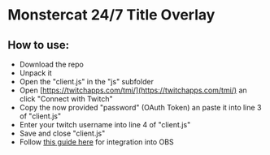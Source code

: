 # Monstercat 24/7 Title Overlay

## How to use:

* Download the repo
* Unpack it
* Open the "client.js" in the "js" subfolder
* Open [https://twitchapps.com/tmi/](https://twitchapps.com/tmi/) an click "Connect with Twitch"
* Copy the now provided "password" (OAuth Token) an paste it into line 3 of "client.js"
* Enter your twitch username into line 4 of "client.js"
* Save and close "client.js"
* Follow [this guide here](https://github.com/lebaston100/htmlOverlayFramework/wiki/5-Integration-into-playout-software) for integration into OBS